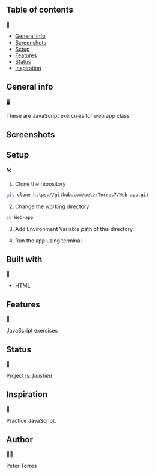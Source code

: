 ## Table of contents
📂
* [General info](#general-info)
* [Screenshots](#screenshots)
* [Setup](#setup)
* [Features](#features)
* [Status](#status)
* [Inspiration](#inspiration)

## General info
🖥️

These are JavaScript exercises for web app class.
## Screenshots

## Setup
🛠

1. Clone the repository

```Bash
git clone https://github.com/peterTorres7/Web-app.git
```

2. Change the working directory

```Bash
cd Web-app
```

3. Add Environment Variable path of this directory

4. Run the app using terminal

## Built with
👷
- HTML

## Features
🚀

JavaScript exercises

## Status
🦁

Project is: _finished_

## Inspiration
🎇

Practice JavaScript.
## Author
🧑🏻

Peter Torres
